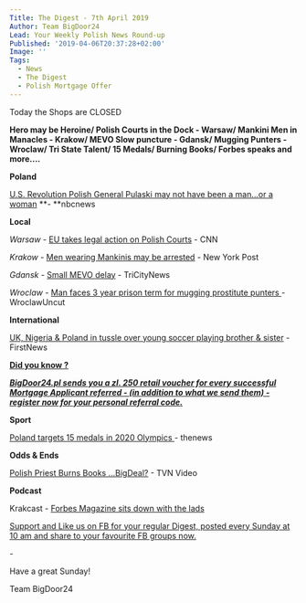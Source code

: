 ```yaml
---
Title: The Digest - 7th April 2019
Author: Team BigDoor24
Lead: Your Weekly Polish News Round-up
Published: '2019-04-06T20:37:28+02:00'
Image: ''
Tags:
  - News
  - The Digest
  - Polish Mortgage Offer
---
```

Today the Shops are CLOSED

**Hero may be Heroine/ Polish Courts in the Dock - Warsaw/ Mankini Men in Manacles - Krakow/ MEVO Slow puncture - Gdansk/ Mugging Punters - Wroclaw/ Tri State Talent/ 15 Medals/ Burning Books/ Forbes speaks and more....**

**Poland**

[U.S. Revolution Polish General Pulaski may not have been a man...or a woman](https://www.nbcnews.com/news/us-news/revolutionary-war-hero-casimir-pulaski-might-have-been-woman-or-n991371) **\- **nbcnews

**Local**

_Warsaw_ - [EU takes legal action on Polish Courts](https://edition.cnn.com/2019/04/03/europe/eu-poland-judges-intl/index.html) - CNN

_Krakow_ - [Men wearing Mankinis may be arrested](https://nypost.com/2019/04/04/male-tourists-in-poland-may-face-arrest-for-wearing-mankinis/) - New York Post

_Gdansk_ - [Small MEVO delay](https://tricitynews.pl/a-technical-break-in-mevo-service/) - TriCityNews

_Wroclaw_ - [Man faces 3 year prison term for mugging prostitute punters ](http://wroclawuncut.com/2019/04/03/man-faces-imprisonment-for-mugging-prospective-prostitute-clients/)- WroclawUncut

**International**

[UK, Nigeria & Poland in tussle over young soccer playing brother & sister](https://www.thefirstnews.com/article/football-associations-involved-in-three-way-scrap-for-talented-polish-nigerian-footballing-siblings-5472) - FirstNews

[**Did you know ?**](https://bigdoor24.pl/)

[**_BigDoor24.pl sends you a zl. 250 retail voucher for every successful Mortgage Applicant referred - (in addition to what we send them) - register now for your personal referral code._**](https://bigdoor24.pl/)

**Sport**

[Poland targets 15 medals in 2020 Olympics ](http://www.thenews.pl/1/5/Artykul/414222,Poland-eyeing-15-medals-at-2020-Olympics-says-official)- thenews

**Odds & Ends**

[Polish Priest Burns Books ...BigDeal?](https://www.tvn24.pl/tvn24-news-in-english,157,m/book-burning-priest-from-gdansk-apologised-and-got-a-ticket,924614.html) - TVN Video

**Podcast**

Krakcast - [Forbes Magazine sits down with the lads](https://www.krakcast.pl/e/krakcast-interview-%E2%80%93-jo-harper/)

[Support and Like us on FB for your regular Digest, posted every Sunday at 10 am and share to your favourite FB groups now.](https://www.facebook.com/bigdoor24/)

<div class="sharethis-inline-share-buttons"></div>

\-

Have a great Sunday!

Team BigDoor24
